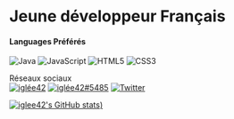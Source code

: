 # Jeune développeur Français


<h4>Languages Préférés</h4>
<p>
  <img alt="Java" src="https://img.shields.io/badge/java-%23ED8B00.svg?style=for-the-badge&logo=java&logoColor=white"/>
  <img alt="JavaScript" src="https://img.shields.io/badge/JavaScript-323330?style=for-the-badge&logo=javascript&logoColor=F7DF1E"/>
  <img alt="HTML5" src="https://img.shields.io/badge/html5-%23E34F26.svg?style=for-the-badge&logo=html5&logoColor=white"/>
  <img alt="CSS3" src="https://img.shields.io/badge/css3-%231572B6.svg?style=for-the-badge&logo=css3&logoColor=white"/>
</p>

Réseaux sociaux<br>
  <a href="https://www.youtube.com/channel/UCenQbpUwq9-eKKJc-S7j8Rw"><img alt="iglée42" src="https://img.shields.io/badge/Youtube-FF0000.svg?style=for-the-badge&logo=youtube&logoColor=white"/></a>
  <a href="https://discord.gg/nFBAXfb"><img alt="iglée42#5485" src="https://img.shields.io/badge/Discord-%237289DA.svg?style=for-the-badge&logo=discord&logoColor=white"/></a>
  <a href="https://twitter.com/iglee42"><img alt="Twitter" src="https://img.shields.io/badge/Twitter-%231DA1F2.svg?style=for-the-badge&logo=Twitter&logoColor=white"/></a>


[![iglee42's GitHub stats](https://github-readme-stats.vercel.app/api?username=iglee42&theme=merko&show_icons=true))](https://github.com/anuraghazra/github-readme-stats)



